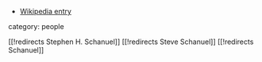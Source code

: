 
* [Wikipedia entry](http://en.wikipedia.org/wiki/Stephen_Schanuel)

category: people

[[!redirects Stephen H. Schanuel]] 
[[!redirects Steve Schanuel]] 
[[!redirects Schanuel]] 
